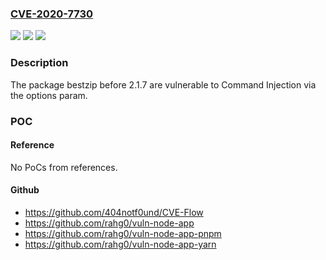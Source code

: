 ### [CVE-2020-7730](https://cve.mitre.org/cgi-bin/cvename.cgi?name=CVE-2020-7730)
![](https://img.shields.io/static/v1?label=Product&message=bestzip&color=blue)
![](https://img.shields.io/static/v1?label=Version&message=%3C%202.1.7%20&color=brighgreen)
![](https://img.shields.io/static/v1?label=Vulnerability&message=Command%20Injection&color=brighgreen)

### Description

The package bestzip before 2.1.7 are vulnerable to Command Injection via the options param.

### POC

#### Reference
No PoCs from references.

#### Github
- https://github.com/404notf0und/CVE-Flow
- https://github.com/rahg0/vuln-node-app
- https://github.com/rahg0/vuln-node-app-pnpm
- https://github.com/rahg0/vuln-node-app-yarn

